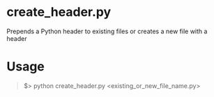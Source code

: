 # create_header.py
Prepends a Python header to existing files or creates a new file with a header

# Usage
>\$> python create_header.py <existing_or_new_file_name.py>
